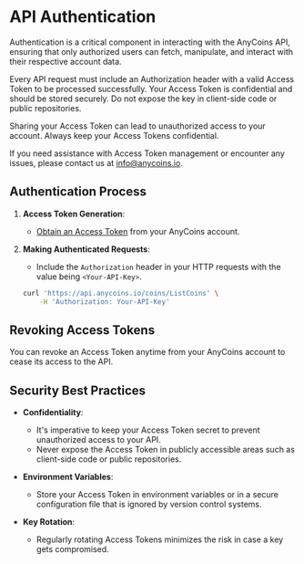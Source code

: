 # API Authentication

Authentication is a critical component in interacting with the AnyCoins API, ensuring that only authorized users can fetch, manipulate, and interact with their respective account data.

Every API request must include an Authorization header with a valid Access Token to be processed successfully. Your Access Token is confidential and should be stored securely. Do not expose the key in client-side code or public repositories.

<div class="warning">
Sharing your Access Token can lead to unauthorized access to your account. Always keep your Access Tokens confidential.
</div>

If you need assistance with Access Token management or encounter any issues, please contact us at [info@anycoins.io](mailto:info@anycoins.io).

## Authentication Process

1. **Access Token Generation**:

   - [Obtain an Access Token](./obtaining-credentials.md) from your AnyCoins account.

2. **Making Authenticated Requests**:

   - Include the `Authorization` header in your HTTP requests with the value being `<Your-API-Key>`.

   ```bash
   curl 'https://api.anycoins.io/coins/ListCoins' \
       -H 'Authorization: Your-API-Key'
   ```

## Revoking Access Tokens

You can revoke an Access Token anytime from your AnyCoins account to cease its access to the API.

## Security Best Practices

- **Confidentiality**:

  - It's imperative to keep your Access Token secret to prevent unauthorized access to your API.
  - Never expose the Access Token in publicly accessible areas such as client-side code or public repositories.

- **Environment Variables**:

  - Store your Access Token in environment variables or in a secure configuration file that is ignored by version control systems.

- **Key Rotation**:
  - Regularly rotating Access Tokens minimizes the risk in case a key gets compromised.
